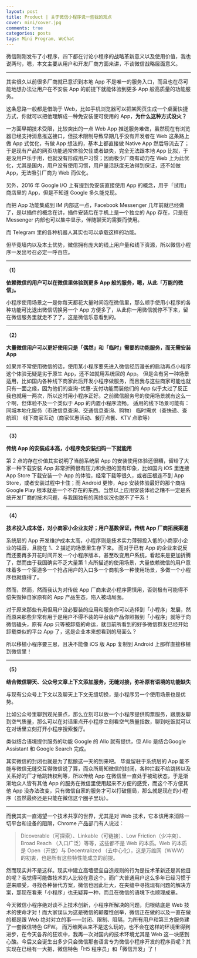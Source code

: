 ```yaml
---
layout: post
title: Product | 关于微信小程序说一些我的观点
cover: mini/cover.jpg
comments: true
categories: posts
tags: Mini Program, WeChat
---
```






微信刚刚发布了小程序，四下都在讨论小程序的战略革新意义以及使用价值，我也说两句，嗯，本文主要从用户和开发厂商方面来讲，不谈微信战略层面意义。

---

其实很久以前很多厂商就已意识到本地 App 不是唯一的服务入口，而且也在尽可能地想办法让用户在不安装 App 的前提下就能体验到更多 App 般高质量的功能服务。

这条思路一般都是借助于 Web，比如手机浏览器可以把某网页生成一个桌面快捷方式，你就可以把他理解成一种免安装便可使用的 App，**为什么这种方式没火？**

一方面早期技术受限，比较突出的一点 Web App 推送服务难做，虽然现在有浏览器已经支持消息推送接口，但技术限制导致早期几乎没有开发者在 Web 这条路上做 App 式优化，有做 App 想法的，基本上都直接做 Native App 然后导流去了；于是现有产品的网页功能通常体验欠佳或者缺失，完全无法跟本地 App 比拟，于是没用户乐于用，也就没有形成用户习惯；因而极少厂商有动力在 Web 上为此优化，尤其是国内，用户没有使用习惯，用户量活跃度无法得到保证，还不如做 App，无法吸引厂商为 Web 而优化。

另外，2016 年 Google I/O 上有提到免安装直接使用 App 的概念，用于「试用」商店里的 App，但是不知道 Google 多久能兑现。

而把 App 功能集成到 IM 内部这一点，Facebook Messenger 几年前就已经做了，是以插件的概念在讲，插件安装后在手机上是一个独立的 App 存在，只是在 Messenger 内部也可以集中显示，伴随聊天的需要而使用。

而 Telegram 里的各种机器人其实也可以承载这样的功能。

但毕竟墙内以及本土优势，微信拥有庞大的线上用户量和线下资源，所以微信小程序一发出号召必定一呼百应。

---



**（1）**

**依赖微信的用户可以在微信里体验到更多 App 般的服务，嗯，从此「万能的微信」。**  


小程序使用场景之一是你每天都花大量时间泡在微信里，那么顺手使用小程序的各种功能可比退出微信切换另一个 App 方便多了，从此你一用微信就停不下来，留在微信服务里就走不了了，这是微信乐意看到的。

---



**（2）**

**大量微信用户可以更好使用只是「偶然」和「临时」需要的功能服务，而无需安装 App**    


如果并不常使用微信的话，使用某小程序要先进入微信经历漫长的启动再点小程序这个体验无疑是劣于原生 App，还不如就用系统层的 App。
但是会有另一种场景适用，比如国内各种线下商家此后开发小程序做服务，而且我与这些商家可能也就只有一面之缘，因为他们的查询-优惠-支付功能而装他们的 App 似乎太过了反正我也就用一两次，所以这时用小程序正好。之前微信服务号的使用场景就有这么一个啊，但体验不及一个类似于 App 的内置小程序流畅。
适用的线下场景可能有：
同城本地化服务（市政信息查询、交通信息查询、购物）
临时需求（查快递、查航班）
线下商家互动（商家优惠活动、餐厅点餐、KTV 点歌等）

---



**（3）**

**传统 App 的安装成本高，小程序免安装扫码一下就能用**   


第 2 点的存在价值其实说明了当前系统层 App 的安装使用体验还很糟，留给了大家一种下载安装 App 非常折腾很有压力和负担的固有印象，比如国内 iOS 里连接 App Store 下载安装一个 App 的体验，经常下载等很久，或者压根连不到 App Store，或者安装过程中卡住；而 Android 更惨，App 安装体验最好的那个商店 Google Play 根本就是一个不存在的东西。当然以上应用安装体验之糟不一定是系统开发厂商的技术问题，与我国独有的网络状况也脱不了干系！

---



**（4）**

**技术投入成本低，对小商家小企业友好；用户基数保证，传统 App 厂商拓展渠道** 


系统层的 App 开发维护成本太高，小程序则是技术实力薄弱投入低的小商家小企业的福音，且能在 1、2 描述的场景里生存下来。
而对于已有 App 的企业来说反而还要再多开花时间开发一个小程序版本，甚至改变用户系统，看起来是更加折腾了，然而由于我国确实不乏大量第 1 点所描述的使用场景，大量依赖微信的用户意味着多一个渠道多一个抢占用户的入口多一个商机多一种使用场景，多做一个小程序也就值得了。

然而，然而，然而我认为对传统 App 厂商来说小程序需慎用，否则极有可能得不偿失毁掉自家原有的 App 产品生态，陷入被动局面。

对于原来那些有用但用户没必要装的应用和服务你可以选择到「小程序」发展，然而原来那些非常有用于是用户不得不装的平台级产品你照搬到「小程序」就等于向微信磕头，原有 App 只等被卸载的命运，就目前所看到的好多微信群友已经开始卸载类似的平台 App 了，这是企业本来想看到的局面么？

所以移植小程序要三思，且决不能像 iOS 版 App 复制到 Android 上那样直接移植到微信里！





---



**（5）**

**结合微信聊天、公众号文章上下文添加服务，无缝对接，弥补原有语境的功能缺失**   




与现有公众号上下文以及聊天上下文无缝切换，是小程序另一个使用场景也是优势。

比如公众号里聊到观光景点，那么立刻可以放一个小程序提供购票服务，跟朋友聊到空气质量，那么可以在对话里点开小程序立刻看空气质量指数，聊到吃饭就可以在对话里立刻打开小程序搜索餐厅。

类似结合语境提供服务的功能 Google 的 Allo 就有提供，但 Allo 是结合Google Assistant 和 Google Search 完成。

其实微信的封闭也就是为了酝酿这一天的到来吧。
毕竟留驻于系统层的 App 能不能与微信无缝交互得微信说了算，而众所周知微信的封闭，各种拦截不给跳转以及关系好的厂才给跳转权利等，所以传统 App 在微信里一直处于被动状态，于是渐渐地众人皆有其他 App 的服务在微信里使用起来不方便的感受，而这个不方便其他 App 没办法改变，只有微信自家的服务才可以打破僵局，那么就是现在的小程序（虽然最终还是只能在微信这个圈子里玩）。

---



而我其实一直渴望一个技术共享的世界，尤其是对 Web 技术，它本该用来消除一切平台和设备的阻隔，Chrome 产品部门有人说过：

> Dicoverable（可探索）、Linkable（可链接）、Low Friction（少冲突）、Broad Reach （入口广泛）等等，这些都不是 Web 的本质。Web 的本质是 Open（开放）与 Decentralized （去中心化），这是万维网（WWW）的初衷，也是所有这些特性能成立的前提。



然而现实并不是这样。现实中建立高墙壁垒自造规则的行为是技术革新还是其他目的呢？我觉得可能做技术的人比较在意这个，而广大普通用户这么多年已经习惯于逆来顺受，寻找各种替代方案，微信也因此壮大，在夹缝中寻找现有问题的解决方案，那现在看来「小程序」也无疑算一种，而且在微信的语境下也顺理成章。

今天微信小程序绝对谈不上技术创新，小程序所解决的问题，归根结底是 Web 技术的使命才对！而大家误认为这是微信的颠覆性创举，微信正在做的以及一直在做的都是跟 Web 绝对对立的事——封闭、限制、阻隔，为所有用户和第三方服务建了一套微信特色 GFW。 而万维网从来不是这么玩的，也不会在这样的环境里得到进步，在今天各界的狂欢中，我再一次对国内的技术环境尤其是 Web 这一块感到心酸。今后又会诞生出多少只会微信那套语言专为微信小程序开发的程序员呢？其实现在已经有一大把，微信特色「H5 程序员」和「微信开发」了！




